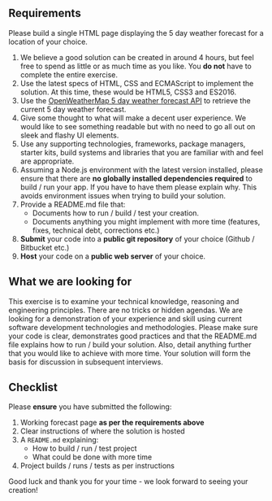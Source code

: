 ## Requirements

Please build a single HTML page displaying the 5 day weather forecast for a location of your choice.

1. We believe a good solution can be created in around 4 hours, but feel free to spend as little or as much time as you like. You **do not** have to complete the entire exercise.
2. Use the latest specs of HTML, CSS and ECMAScript to implement the solution. At this time, these would be HTML5, CSS3 and ES2016.
3. Use the [OpenWeatherMap 5 day weather forecast API](http://openweathermap.org/forecast5) to retrieve the current 5 day weather forecast.
4. Give some thought to what will make a decent user experience. We would like to see something readable but with no need to go all out on sleek and flashy UI elements.
5. Use any supporting technologies, frameworks, package managers, starter kits, build systems and libraries that you are familiar with and feel are appropriate.
6. Assuming a Node.js environment with the latest version installed, please ensure that there are **no globally installed dependencies required** to build / run your app. If you have to have them please explain why. This avoids environment issues when trying to build your solution.
7. Provide a README.md file that:
   - Documents how to run / build / test your creation.
   - Documents anything you might implement with more time (features, fixes, technical debt, corrections etc.)
8. **Submit** your code into a **public git repository** of your choice (Github / Bitbucket etc.)
9. **Host** your code on a **public web server** of your choice.

## What we are looking for

This exercise is to examine your technical knowledge, reasoning and engineering principles. There are no tricks or hidden agendas. We are looking for a demonstration of your experience and skill using current software development technologies and methodologies. Please make sure your code is clear, demonstrates good practices and that the README.md file explains how to run / build your solution. Also, detail anything further that you would like to achieve with more time. Your solution will form the basis for discussion in subsequent interviews.

## Checklist

Please **ensure** you have submitted the following:

1. Working forecast page **as per the requirements above**
2. Clear instructions of where the solution is hosted
3. A `README.md` explaining:
   - How to build / run / test project
   - What could be done with more time
4. Project builds / runs / tests as per instructions

Good luck and thank you for your time - we look forward to seeing your creation!

